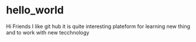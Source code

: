 # hello_world
Hi Friends
I like git hub it is quite interesting plateform for learning new thing and to work with new tecchnology
